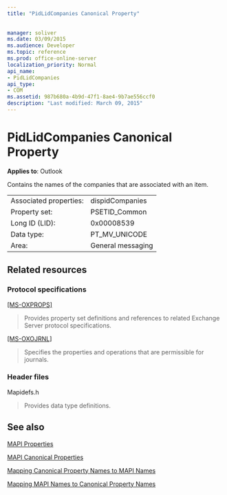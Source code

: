```yaml
---
title: "PidLidCompanies Canonical Property"
 
 
manager: soliver
ms.date: 03/09/2015
ms.audience: Developer
ms.topic: reference
ms.prod: office-online-server
localization_priority: Normal
api_name:
- PidLidCompanies
api_type:
- COM
ms.assetid: 987b680a-4b9d-47f1-8ae4-9b7ae556ccf0
description: "Last modified: March 09, 2015"
---
```


# PidLidCompanies Canonical Property

  
  
**Applies to**: Outlook 
  
Contains the names of the companies that are associated with an item.
  
|||
|:-----|:-----|
|Associated properties:  <br/> |dispidCompanies  <br/> |
|Property set:  <br/> |PSETID_Common  <br/> |
|Long ID (LID):  <br/> |0x00008539  <br/> |
|Data type:  <br/> |PT_MV_UNICODE  <br/> |
|Area:  <br/> |General messaging  <br/> |
   
## Related resources

### Protocol specifications

[[MS-OXPROPS]](http://msdn.microsoft.com/library/f6ab1613-aefe-447d-a49c-18217230b148%28Office.15%29.aspx)
  
> Provides property set definitions and references to related Exchange Server protocol specifications.
    
[[MS-OXOJRNL]](http://msdn.microsoft.com/library/2aa04fd2-0f36-4ce4-9178-c0fc70aa8d43%28Office.15%29.aspx)
  
> Specifies the properties and operations that are permissible for journals.
    
### Header files

Mapidefs.h
  
> Provides data type definitions.
    
## See also



[MAPI Properties](mapi-properties.md)
  
[MAPI Canonical Properties](mapi-canonical-properties.md)
  
[Mapping Canonical Property Names to MAPI Names](mapping-canonical-property-names-to-mapi-names.md)
  
[Mapping MAPI Names to Canonical Property Names](mapping-mapi-names-to-canonical-property-names.md)

